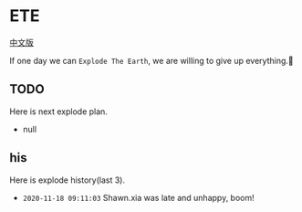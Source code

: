 # ETE

[中文版](README_ZH.md)

If one day we can `Explode The Earth`, we are willing to give up everything.🔲

## TODO

Here is next explode plan.

- null

## his

Here is explode history(last 3).

- `2020-11-18 09:11:03` Shawn.xia was late and unhappy, boom!
